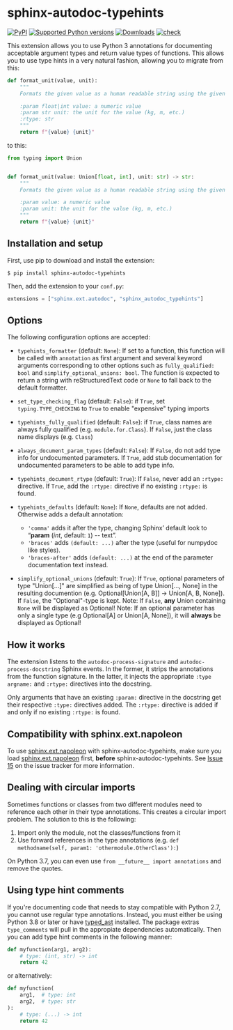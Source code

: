 # sphinx-autodoc-typehints

[![PyPI](https://img.shields.io/pypi/v/sphinx-autodoc-typehints?style=flat-square)](https://pypi.org/project/sphinx-autodoc-typehints/)
[![Supported Python
versions](https://img.shields.io/pypi/pyversions/sphinx-autodoc-typehints.svg)](https://pypi.org/project/sphinx-autodoc-typehints/)
[![Downloads](https://pepy.tech/badge/sphinx-autodoc-typehints/month)](https://pepy.tech/project/sphinx-autodoc-typehints/month)
[![check](https://github.com/tox-dev/sphinx-autodoc-typehints/actions/workflows/check.yml/badge.svg)](https://github.com/tox-dev/sphinx-autodoc-typehints/actions/workflows/check.yml)

This extension allows you to use Python 3 annotations for documenting acceptable argument types and return value types
of functions. This allows you to use type hints in a very natural fashion, allowing you to migrate from this:

```python
def format_unit(value, unit):
    """
    Formats the given value as a human readable string using the given units.

    :param float|int value: a numeric value
    :param str unit: the unit for the value (kg, m, etc.)
    :rtype: str
    """
    return f"{value} {unit}"
```

to this:

```python
from typing import Union


def format_unit(value: Union[float, int], unit: str) -> str:
    """
    Formats the given value as a human readable string using the given units.

    :param value: a numeric value
    :param unit: the unit for the value (kg, m, etc.)
    """
    return f"{value} {unit}"
```

## Installation and setup

First, use pip to download and install the extension:

    $ pip install sphinx-autodoc-typehints

Then, add the extension to your `conf.py`:

```python
extensions = ["sphinx.ext.autodoc", "sphinx_autodoc_typehints"]
```

## Options

The following configuration options are accepted:

- `typehints_formatter` (default: `None`): If set to a function, this function will be called with `annotation` as first
  argument and several keyword arguments corresponding to other options such as `fully_qualified: bool` and
  `simplify_optional_unions: bool`. The function is expected to return a string with reStructuredText code or `None` to
  fall back to the default formatter.
- `set_type_checking_flag` (default: `False`): if `True`, set `typing.TYPE_CHECKING` to `True` to enable \"expensive\"
  typing imports
- `typehints_fully_qualified` (default: `False`): if `True`, class names are always fully qualified (e.g.
  `module.for.Class`). If `False`, just the class name displays (e.g. `Class`)
- `always_document_param_types` (default: `False`): If `False`, do not add type info for undocumented parameters. If
  `True`, add stub documentation for undocumented parameters to be able to add type info.
- `typehints_document_rtype` (default: `True`): If `False`, never add an `:rtype:` directive. If `True`, add the
  `:rtype:` directive if no existing `:rtype:` is found.
- `typehints_defaults` (default: `None`): If `None`, defaults are not added. Otherwise adds a default annotation:

  - `'comma'` adds it after the type, changing Sphinx’ default look to “**param** (*int*, default: `1`) -- text”.
  - `'braces'` adds `(default: ...)` after the type (useful for numpydoc like styles).
  - `'braces-after'` adds `(default: ...)` at the end of the parameter documentation text instead.

- `simplify_optional_unions` (default: `True`): If `True`, optional parameters of type \"Union\[\...\]\" are simplified
  as being of type Union\[\..., None\] in the resulting documention (e.g. Optional\[Union\[A, B\]\] -\> Union\[A, B,
  None\]). If `False`, the \"Optional\"-type is kept. Note: If `False`, **any** Union containing `None` will be
  displayed as Optional! Note: If an optional parameter has only a single type (e.g Optional\[A\] or Union\[A, None\]),
  it will **always** be displayed as Optional!

## How it works

The extension listens to the `autodoc-process-signature` and `autodoc-process-docstring` Sphinx events. In the former,
it strips the annotations from the function signature. In the latter, it injects the appropriate `:type argname:` and
`:rtype:` directives into the docstring.

Only arguments that have an existing `:param:` directive in the docstring get their respective `:type:` directives
added. The `:rtype:` directive is added if and only if no existing `:rtype:` is found.

## Compatibility with sphinx.ext.napoleon

To use [sphinx.ext.napoleon](http://www.sphinx-doc.org/en/stable/ext/napoleon.html) with sphinx-autodoc-typehints, make
sure you load [sphinx.ext.napoleon](http://www.sphinx-doc.org/en/stable/ext/napoleon.html) first, **before**
sphinx-autodoc-typehints. See [Issue 15](https://github.com/agronholm/sphinx-autodoc-typehints/issues/15) on the issue
tracker for more information.

## Dealing with circular imports

Sometimes functions or classes from two different modules need to reference each other in their type annotations. This
creates a circular import problem. The solution to this is the following:

1.  Import only the module, not the classes/functions from it
2.  Use forward references in the type annotations (e.g. `def methodname(self, param1: 'othermodule.OtherClass'):`)

On Python 3.7, you can even use `from __future__ import annotations` and remove the quotes.

## Using type hint comments

If you\'re documenting code that needs to stay compatible with Python 2.7, you cannot use regular type annotations.
Instead, you must either be using Python 3.8 or later or have [typed_ast](https://pypi.org/project/typed-ast/)
installed. The package extras `type_comments` will pull in the appropiate dependencies automatically. Then you can add
type hint comments in the following manner:

```python
def myfunction(arg1, arg2):
    # type: (int, str) -> int
    return 42
```

or alternatively:

```python
def myfunction(
    arg1,  # type: int
    arg2,  # type: str
):
    # type: (...) -> int
    return 42
```
